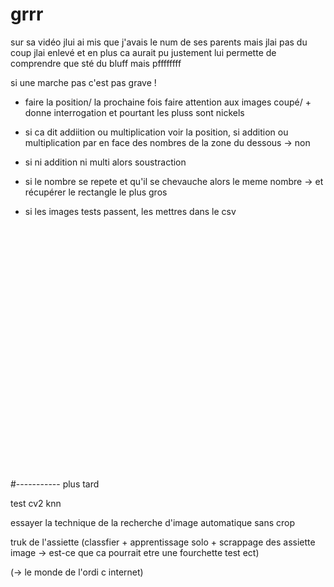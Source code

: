 # grrr

sur sa vidéo jlui ai mis que j'avais le num de ses parents mais jlai pas du coup jlai enlevé et en plus ca aurait pu justement lui permette de comprendre que sté du bluff mais pffffffff

si une marche pas c'est pas grave !

- faire la position/ la prochaine fois faire attention aux images coupé/ + donne interrogation et pourtant les pluss sont nickels

- si ca dit addiition ou multiplication voir la position, si addition ou multiplication par en face des nombres de la zone du dessous
  -> non
  
 - si ni addition ni multi alors soustraction
  
- si le nombre se repete et qu'il se chevauche alors le meme nombre
  -> et récupérer le rectangle le plus gros

- si les images tests passent, les mettres dans le csv

<br><br><br><br><br><br><br><br><br><br><br><br><br><br><br><br><br><br><br><br><br><br><br>

#----------- plus tard



test cv2 knn

essayer la technique de la recherche d'image automatique sans crop

truk de l'assiette (classfier + apprentissage solo + scrappage des assiette image -> est-ce que ca pourrait etre une fourchette test ect)

(-> le monde de l'ordi c internet)
